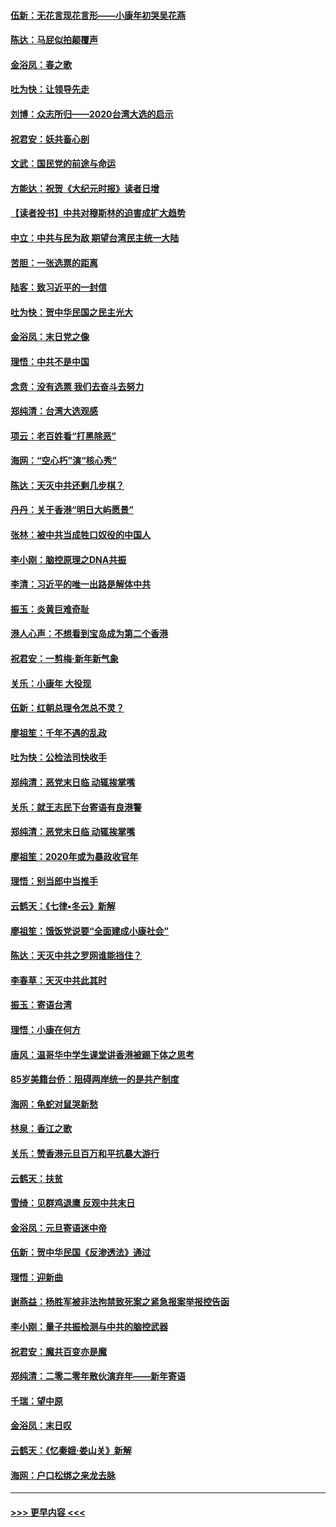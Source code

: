 #### [伍新：无花言现花言形——小康年初哭吴花燕](../pages/nsc993/n11800044.md?t=01172344) 
#### [陈达：马屁似拍颠覆声](../pages/nsc993/n11800010.md?t=01172344) 
#### [金浴凤：春之歌](../pages/nsc993/n11797687.md?t=01172344) 
#### [吐为快：让领导先走](../pages/nsc993/n11797512.md?t=01172344) 
#### [刘博：众志所归——2020台湾大选的启示](../pages/nsc993/n11796878.md?t=01172344) 
#### [祝君安：妖共畜心剖](../pages/nsc993/n11794273.md?t=01172344) 
#### [文武：国民党的前途与命运](../pages/nsc993/n11794198.md?t=01172344) 
#### [方能达：祝贺《大纪元时报》读者日增](../pages/nsc993/n11793807.md?t=01172344) 
#### [【读者投书】中共对穆斯林的迫害成扩大趋势](../pages/nsc993/n11791371.md?t=01172344) 
#### [中立：中共与民为敌 期望台湾民主统一大陆](../pages/nsc993/n11790392.md?t=01172344) 
#### [苦胆：一张选票的距离](../pages/nsc993/n11788914.md?t=01172344) 
#### [陆客：致习近平的一封信](../pages/nsc993/n11788867.md?t=01172344) 
#### [吐为快：贺中华民国之民主光大](../pages/nsc993/n11788618.md?t=01172344) 
#### [金浴凤：末日党之像](../pages/nsc993/n11787475.md?t=01172344) 
#### [理悟：中共不是中国](../pages/nsc993/n11787463.md?t=01172344) 
#### [念贲：没有选票  我们去奋斗去努力](../pages/nsc993/n11787398.md?t=01172344) 
#### [郑纯清：台湾大选观感](../pages/nsc993/n11786210.md?t=01172344) 
#### [项云：老百姓看“打黑除恶”](../pages/nsc993/n11785398.md?t=01172344) 
#### [海网：“空心朽”演“核心秀”](../pages/nsc993/n11783874.md?t=01172344) 
#### [陈达：天灭中共还剩几步棋？](../pages/nsc993/n11783719.md?t=01172344) 
#### [丹丹：关于香港“明日大屿愿景”](../pages/nsc993/n11783273.md?t=01172344) 
#### [张林：被中共当成牲口奴役的中国人](../pages/nsc993/n11782397.md?t=01172344) 
#### [李小刚：脑控原理之DNA共振](../pages/nsc993/n11780962.md?t=01172344) 
#### [李清：习近平的唯一出路是解体中共](../pages/nsc993/n11780866.md?t=01172344) 
#### [振玉：炎黄巨难奇耻](../pages/nsc993/n11779632.md?t=01172344) 
#### [港人心声：不想看到宝岛成为第二个香港](../pages/nsc993/n11778817.md?t=01172344) 
#### [祝君安：一剪梅‧新年新气象](../pages/nsc993/n11776340.md?t=01172344) 
#### [关乐：小康年 大役现](../pages/nsc993/n11774213.md?t=01172344) 
#### [伍新：红朝总理令怎总不灵？](../pages/nsc993/n11770813.md?t=01172344) 
#### [廖祖笙：千年不遇的乱政](../pages/nsc993/n11770373.md?t=01172344) 
#### [吐为快：公检法司快收手](../pages/nsc993/n11770359.md?t=01172344) 
#### [郑纯清：恶党末日临 动辄挨掌嘴](../pages/nsc993/n11769912.md?t=01172344) 
#### [关乐：就王志民下台寄语有良港警](../pages/nsc993/n11769903.md?t=01172344) 
#### [郑纯清：恶党末日临 动辄挨掌嘴](../pages/nsc993/n11769356.md?t=01172344) 
#### [廖祖笙：2020年或为暴政收官年](../pages/nsc993/n11768216.md?t=01172344) 
#### [理悟：别当郎中当推手](../pages/nsc993/n11768243.md?t=01172344) 
#### [云鹤天：《七律▪冬云》新解](../pages/nsc993/n11768204.md?t=01172344) 
#### [廖祖笙：饿饭党说要“全面建成小康社会”](../pages/nsc993/n11767482.md?t=01172344) 
#### [陈达：天灭中共之罗网谁能挡住？](../pages/nsc993/n11767465.md?t=01172344) 
#### [李春草：天灭中共此其时](../pages/nsc993/n11767452.md?t=01172344) 
#### [振玉：寄语台湾](../pages/nsc993/n11767432.md?t=01172344) 
#### [理悟：小康在何方](../pages/nsc993/n11767394.md?t=01172344) 
#### [唐风：温哥华中学生课堂讲香港被踢下体之思考](../pages/nsc993/n11766848.md?t=01172344) 
#### [85岁美籍台侨：阻碍两岸统一的是共产制度](../pages/nsc993/n11765043.md?t=01172344) 
#### [海网：龟蛇对鼠哭新愁](../pages/nsc993/n11764895.md?t=01172344) 
#### [林泉：香江之歌](../pages/nsc993/n11764415.md?t=01172344) 
#### [关乐：赞香港元旦百万和平抗暴大游行](../pages/nsc993/n11764382.md?t=01172344) 
#### [云鹤天：扶贫](../pages/nsc993/n11764245.md?t=01172344) 
#### [雪绮：见群鸡退鹰  反观中共末日](../pages/nsc993/n11762112.md?t=01172344) 
#### [金浴凤：元旦寄语迷中帝](../pages/nsc993/n11761788.md?t=01172344) 
#### [伍新：贺中华民国《反渗透法》通过](../pages/nsc993/n11761994.md?t=01172344) 
#### [理悟：迎新曲](../pages/nsc993/n11761152.md?t=01172344) 
#### [谢燕益：杨胜军被非法拘禁致死案之紧急报案举报控告函](../pages/nsc993/n11756134.md?t=01172344) 
#### [李小刚：量子共振检测与中共的脑控武器](../pages/nsc993/n11754518.md?t=01172344) 
#### [祝君安：魔共百变亦是魔](../pages/nsc993/n11754469.md?t=01172344) 
#### [郑纯清：二零二零年散伙演弃年——新年寄语](../pages/nsc993/n11754195.md?t=01172344) 
#### [千瑞：望中原](../pages/nsc993/n11754159.md?t=01172344) 
#### [金浴凤：末日叹](../pages/nsc993/n11752359.md?t=01172344) 
#### [云鹤天：《忆秦娥‧娄山关》新解](../pages/nsc993/n11752348.md?t=01172344) 
#### [海网：户口松绑之来龙去脉](../pages/nsc993/n11752328.md?t=01172344) 

----
#### [ >>> 更早内容 <<< ](../indexes/nsc993-earlier.md)

